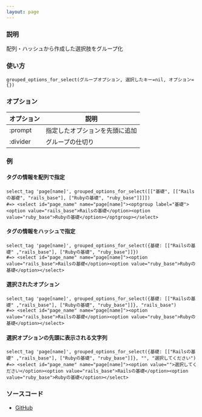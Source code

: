 ```yaml
---
layout: page
---
```


### 説明

配列・ハッシュから作成した選択肢をグループ化

### 使い方

    grouped_options_for_select(グループオプション, 選択したキー=nil, オプション={})

### オプション

| オプション | 説明                           |
| ---------- | ------------------------------ |
| :prompt    | 指定したオプションを先頭に追加 |
| :divider   | グループの仕切り               |

### 例

#### タグの情報を配列で指定

    select_tag 'page[name]', grouped_options_for_select([["基礎", [["Railsの基礎", "rails_base"], ["Rubyの基礎", "ruby_base"]]]])
    #=> <select id="page_name" name="page[name]"><optgroup label="基礎"><option value="rails_base">Railsの基礎</option><option value="ruby_base">Rubyの基礎</option></optgroup></select>

#### タグの情報をハッシュで指定

    select_tag 'page[name]', grouped_options_for_select({基礎: [["Railsの基礎" ,"rails_base"], ["Rubyの基礎", "ruby_base"]]})
    #=> <select id="page_name" name="page[name]"><option value="rails_base">Railsの基礎</option><option value="ruby_base">Rubyの基礎</option></select>

#### 選択されたオプション

    select_tag 'page[name]', grouped_options_for_select({基礎: [["Railsの基礎" ,"rails_base"], ["Rubyの基礎", "ruby_base"]]}, "rails_base")
    #=> <select id="page_name" name="page[name]"><option value="rails_base">Railsの基礎</option><option value="ruby_base">Rubyの基礎</option></select>

#### 選択オプションの先頭に表示される文字列

    select_tag 'page[name]', grouped_options_for_select({基礎: [["Railsの基礎" ,"rails_base"], ["Rubyの基礎", "ruby_base"]]}, "", "選択してください")
    #=> <select id="page_name" name="page[name]"><option value="">選択してください</option><option value="rails_base">Railsの基礎</option><option value="ruby_base">Rubyの基礎</option></select>

### ソースコード

- [GitHub](https://github.com/rails/rails/blob/984c3ef2775781d47efa9f541ce570daa2434a80/actionview/lib/action_view/helpers/form_options_helper.rb#L531)
